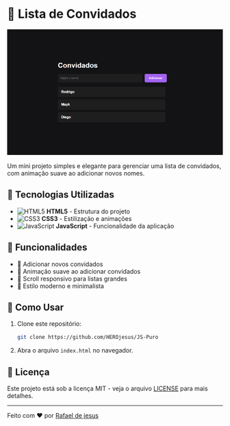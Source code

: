 # 🎉 Lista de Convidados

![Demonstração do Projeto](./assets/Projeto.png)

Um mini projeto simples e elegante para gerenciar uma lista de convidados, com animação suave ao adicionar novos nomes.

## 🚀 Tecnologias Utilizadas

- ![HTML5](https://img.shields.io/badge/HTML5-%23E34F26.svg?style=for-the-badge&logo=html5&logoColor=white) **HTML5** - Estrutura do projeto
- ![CSS3](https://img.shields.io/badge/CSS3-%231572B6.svg?style=for-the-badge&logo=css3&logoColor=white) **CSS3** - Estilização e animações
- ![JavaScript](https://img.shields.io/badge/JavaScript-%23F7DF1E.svg?style=for-the-badge&logo=javascript&logoColor=black) **JavaScript** - Funcionalidade da aplicação

## 📌 Funcionalidades

- 📝 Adicionar novos convidados
- 💨 Animação suave ao adicionar convidados
- 📜 Scroll responsivo para listas grandes
- 🎨 Estilo moderno e minimalista


## 🔧 Como Usar

1. Clone este repositório:
   ```sh
   git clone https://github.com/HEROjesus/JS-Puro
   ```
2. Abra o arquivo `index.html` no navegador.

## 📄 Licença

Este projeto está sob a licença MIT - veja o arquivo [LICENSE](LICENSE) para mais detalhes.

---

Feito com ❤️ por [Rafael de jesus](https://github.com/HERO-jesus)

